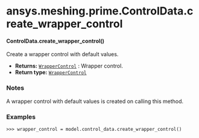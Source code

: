 # ansys.meshing.prime.ControlData.create_wrapper_control

<a id="ansys.meshing.prime.ControlData.create_wrapper_control"></a>

#### ControlData.create_wrapper_control()

Create a wrapper control with default values.

* **Returns:**
  [`WrapperControl`](ansys.meshing.prime.WrapperControl.md#ansys.meshing.prime.WrapperControl)
  : Wrapper control.
* **Return type:**
  [`WrapperControl`](ansys.meshing.prime.WrapperControl.md#ansys.meshing.prime.WrapperControl)

### Notes

A wrapper control with default values is created on calling this method.

### Examples

```pycon
>>> wrapper_control = model.control_data.create_wrapper_control()
```

<!-- !! processed by numpydoc !! -->
